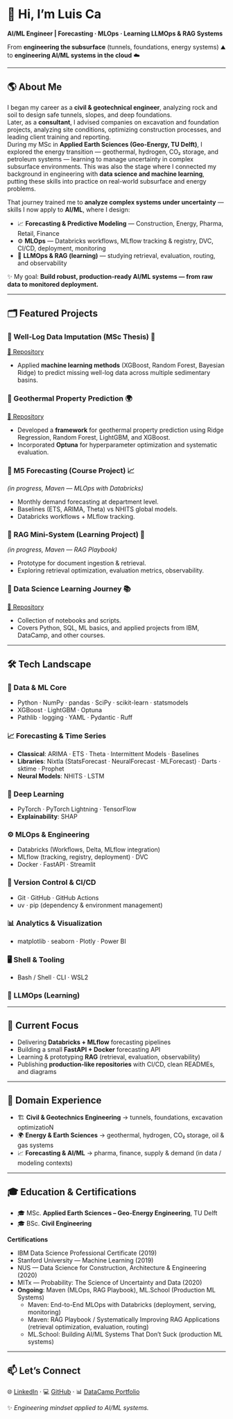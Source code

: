 # 👋 Hi, I’m Luis Ca  
**AI/ML Engineer | Forecasting · MLOps · Learning LLMOps & RAG Systems**

From **engineering the subsurface** (tunnels, foundations, energy systems) ⛰️
to **engineering AI/ML systems in the cloud** ☁️

---

## 🌎 About Me
I began my career as a **civil & geotechnical engineer**, analyzing rock and soil to design safe tunnels, slopes, and deep foundations.  
Later, as a **consultant**, I advised companies on excavation and foundation projects, analyzing site conditions, optimizing construction processes, and leading client training and reporting.  
During my MSc in  **Applied Earth Sciences (Geo-Energy, TU Delft)**, I explored the energy transition — geothermal, hydrogen, CO₂ storage, and petroleum systems — learning to manage uncertainty in complex subsurface environments. This was also the stage where I connected my background in engineering with **data science and machine learning**, putting these skills into practice on real-world subsurface and energy problems.

That journey trained me to **analyze complex systems under uncertainty** — skills I now apply to **AI/ML**, where I design:
- 📈 **Forecasting & Predictive Modeling** — Construction, Energy, Pharma, Retail, Finance  
- ⚙️ **MLOps** — Databricks workflows, MLflow tracking & registry, DVC, CI/CD, deployment, monitoring  
- 🤖 **LLMOps & RAG (learning)** — studying retrieval, evaluation, routing, and observability

✨ My goal: **Build robust, production-ready AI/ML systems — from raw data to monitored deployment.**

---

## 🗂️ Featured Projects  

### 📌 Well-Log Data Imputation (MSc Thesis) 🔬  
[🔗 Repository](https://github.com/LuisCBaez/Predicting_Well_logs_MICE_TUDelft_Msc_Thesis)  
- Applied **machine learning methods** (XGBoost, Random Forest, Bayesian Ridge) to predict missing well-log data across multiple sedimentary basins.   

### 📌 Geothermal Property Prediction 🌍  
[🔗 Repository](https://github.com/LuisCBaez/well-log-ml)  
- Developed a **framework** for geothermal property prediction using Ridge Regression, Random Forest, LightGBM, and XGBoost.  
- Incorporated **Optuna** for hyperparameter optimization and systematic evaluation.  

### 📌 M5 Forecasting (Course Project) 📈  
*(in progress, Maven — MLOps with Databricks)*  
- Monthly demand forecasting at department level.  
- Baselines (ETS, ARIMA, Theta) vs NHITS global models.  
- Databricks workflows + MLflow tracking.  

### 📌 RAG Mini-System (Learning Project) 🤖  
*(in progress, Maven — RAG Playbook)*  
- Prototype for document ingestion & retrieval.  
- Exploring retrieval optimization, evaluation metrics, observability.

### 📌 Data Science Learning Journey 📚  
[🔗 Repository](https://github.com/LuisCBaez/Data-Science-Learning-Journey)  
- Collection of notebooks and scripts.  
- Covers Python, SQL, ML basics, and applied projects from IBM, DataCamp, and other courses.  

---

## 🛠 Tech Landscape

### 🧩 Data & ML Core
- Python · NumPy · pandas · SciPy · scikit-learn · statsmodels  
- XGBoost · LightGBM · Optuna
- Pathlib · logging · YAML · Pydantic · Ruff  

### 📈 Forecasting & Time Series
- **Classical**: ARIMA · ETS · Theta · Intermittent Models · Baselines
- **Libraries**: Nixtla (StatsForecast · NeuralForecast · MLForecast) · Darts · sktime · Prophet  
- **Neural Models**: NHITS · LSTM  

### 🧠 Deep Learning
- PyTorch · PyTorch Lightning · TensorFlow  
- **Explainability**: SHAP

### ⚙️ MLOps & Engineering
- Databricks (Workflows, Delta, MLflow integration)  
- MLflow (tracking, registry, deployment) · DVC  
- Docker · FastAPI · Streamlit  

### 🔗 Version Control & CI/CD
- Git · GitHub · GitHub Actions  
- uv · pip (dependency & environment management)  

### 📊 Analytics & Visualization
- matplotlib · seaborn · Plotly · Power BI  

### 🖥️ **Shell & Tooling**  
- Bash / Shell · CLI · WSL2

### 🤖 **LLMOps (Learning)**  

---

## 🎯 Current Focus
- Delivering **Databricks + MLflow** forecasting pipelines  
- Building a small **FastAPI + Docker** forecasting API  
- Learning & prototyping **RAG** (retrieval, evaluation, observability)  
- Publishing **production-like repositories** with CI/CD, clean READMEs, and diagrams

---

## 🔬 Domain Experience
- 🏗️ **Civil & Geotechnics Engineering** → tunnels, foundations, excavation optimizatioN
- 🌍 **Energy & Earth Sciences** → geothermal, hydrogen, CO₂ storage, oil & gas systems  
- 📈 **Forecasting & AI/ML** → pharma, finance, supply & demand (in data / modeling contexts)

---

## 🎓 Education & Certifications  
- 🎓 MSc. **Applied Earth Sciences – Geo-Energy Engineering**, TU Delft  
- 🎓 BSc. **Civil Engineering**

**Certifications**
- IBM Data Science Professional Certificate (2019)  
- Stanford University — Machine Learning (2019)  
- NUS — Data Science for Construction, Architecture & Engineering (2020)  
- MITx — Probability: The Science of Uncertainty and Data (2020)
- **Ongoing**: Maven (MLOps, RAG Playbook), ML.School (Production ML Systems)  
  - Maven: End-to-End MLOps with Databricks (deployment, serving, monitoring)  
  - Maven: RAG Playbook / Systematically Improving RAG Applications (retrieval optimization, evaluation, routing)  
  - ML.School: Building AI/ML Systems That Don’t Suck (production ML systems) 

---

## 📫 Let’s Connect
🌐 [LinkedIn](https://www.linkedin.com/in/luiscbaezl/) · 💻 [GitHub](https://github.com/LuisCBaez) · 📊 [DataCamp Portfolio](https://www.datacamp.com/portfolio/lcbaezlozada)


✨ *Engineering mindset applied to AI/ML systems.*
